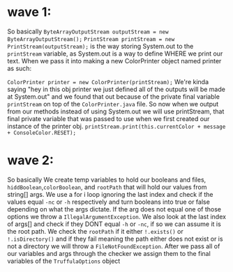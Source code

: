 # wave 1:

So basically
`ByteArrayOutputStream outputStream = new ByteArrayOutputStream();`
`PrintStream printStream = new PrintStream(outputStream);`
is the way storing System.out to the `printStream` variable, as System.out is a way to define WHERE we print our text. When we pass it into making a
new ColorPrinter object named printer as such:

`ColorPrinter printer = new ColorPrinter(printStream);`
We're kinda saying "hey in this obj printer we just defined all of the outputs will be made at System.out" and we found that out because of the
private final variable `printStream` on top of the `ColorPrinter.java` file. So now when we output from our methods instead of using System.out we will use
printStream, that final private variable that was passed to use when we first created our instance of the printer obj.
`printStream.print(this.currentColor + message + ConsoleColor.RESET);`

# wave 2:
So basically
We create temp variables to hold our booleans and files, `hiddBoolean`,`colorBoolean`, and `rootPath` that will hold our values from string[] args. We use a for i loop ignoring the last index and check if the values equal `-nc` or `-h` respectively and turn booleans into true or false depending on what the args dictate. If the arg does not equal one of those options we throw a `IllegalArgumentException`. We also look at the last index of args[] and check if they DONT equal `-h` or `-nc`, if so we can assume it is the root path. We check the `rootPath` if it either `!.exists()` or `!.isDirectory()` and if they fail meaning the path either does not exist or is not a directory we will throw a `FileNotFoundException`. After we pass all of our variables and args through the checker we assign them to the final variables of the `TruffulaOptions` object